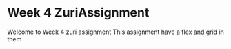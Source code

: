 # Week 4 ZuriAssignment
Welcome to Week 4 zuri assignment
This assignment have a flex and grid in them
